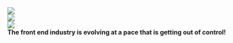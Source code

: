 <section data-transition="none">
    <img src="./img/commitstrip/1.png" class="img-plain"/>
    <aside class="notes">
        <b></b>
    </aside>
</section>

<section data-transition="none">
    <img src="./img/commitstrip/2.png" class="img-plain"/>
    <aside class="notes">
        <b></b>
    </aside>
</section>

<section data-transition="none">
    <img src="./img/commitstrip/3.png" class="img-plain"/>
    <aside class="notes">
        <b>The front end industry is evolving at a pace that is getting out of control!</b>
    </aside>
</section>